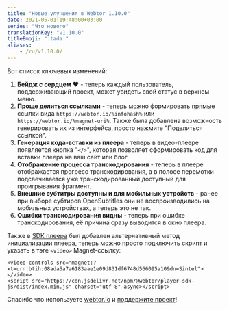 ```yaml
---
title: "Новые улучшения в Webtor 1.10.0"
date: 2021-05-01T19:48:00+03:00
series: "Что нового"
translationKey: "v1.10.0"
titleEmoji: ":tada:"
aliases:
    - /ru/v1.10.0/
---
```

Вот список ключевых изменений:

1. **Бейдж с сердцем ❤️** - теперь каждый пользователь, поддерживающий проект, может увидеть свой статус в верхнем меню.
2. **Проще делиться ссылками** - теперь можно формировать прямые ссылки вида `https://webtor.io/%infohash%` или `https://webtor.io/%magnet-uri%`.
Также была добавлена возможность генерировать их из интерфейса, просто нажмите "Поделиться ссылкой".
3. **Генерация кода-вставки из плеера** - теперь в видео-плеере появляется кнопка "`</>`", которая позволяет сформировать код для вставки плеера на
ваш сайт или блог.
4. **Отображение процесса транскодирования** - теперь в плеере отображается прогресс транскодирования, а в полосе перемотки подсвечивается уже
транскодированный доступный для проигрывания фрагмент.
5. **Внешние субтитры доступны и для мобильных устройств** - ранее при выборе субтиров OpenSubtitles они не воспроизводились на мобильных устройствах,
 а теперь это не так.
6. **Ошибки транскодирования видны** - теперь при ошибке транскодирования, её причина сразу выводится в окно плеера.

Также в [SDK плеера](https://github.com/webtor-io/player-sdk-js) был добавлен альтернативный метод инициализации плеера,
теперь можно просто подключить скрипт и указать в тэге `<video>` Magnet-ссылку:
```
<video controls src="magnet:?xt=urn:btih:08ada5a7a6183aae1e09d831df6748d566095a10&dn=Sintel"></video>
<script src="https://cdn.jsdelivr.net/npm/@webtor/player-sdk-js/dist/index.min.js" charset="utf-8" async></script>
```

Спасибо что используете [webtor.io](https://webtor.io/ru/) и [поддержите проект](https://www.patreon.com/bePatron?u=24145874)!
